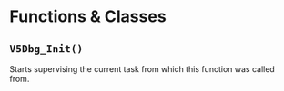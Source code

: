 # Functions & Classes

## `V5Dbg_Init()`
Starts supervising the current task from which this function was called from.